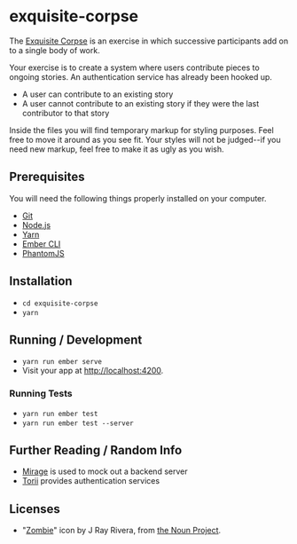 # exquisite-corpse

The [Exquisite Corpse](http://en.wikipedia.org/wiki/Exquisite_corpse) is an exercise in which successive participants add on to a single body of work.

Your exercise is to create a system where users contribute pieces to ongoing stories.  An authentication service has already been hooked up.

* A user can contribute to an existing story
* A user cannot contribute to an existing story if they were the last contributor to that story

Inside the files you will find temporary markup for styling purposes. Feel free to move it around as you see fit. Your styles will not be judged--if you need new markup, feel free to make it as ugly as you wish.

## Prerequisites

You will need the following things properly installed on your computer.

* [Git](https://git-scm.com/)
* [Node.js](https://nodejs.org/)
* [Yarn](https://yarnpkg.com/)
* [Ember CLI](https://ember-cli.com/)
* [PhantomJS](http://phantomjs.org/)

## Installation

* `cd exquisite-corpse`
* `yarn`

## Running / Development

* `yarn run ember serve`
* Visit your app at [http://localhost:4200](http://localhost:4200).

### Running Tests

* `yarn run ember test`
* `yarn run ember test --server`

## Further Reading / Random Info

* [Mirage](http://www.ember-cli-mirage.com/) is used to mock out a backend server
* [Torii](http://vestorly.github.io/torii/) provides authentication services

## Licenses

* "[Zombie](https://thenounproject.com/search/?q=zombie&i=221377)" icon by J Ray Rivera, from [the Noun Project](https://thenounproject.com/).
